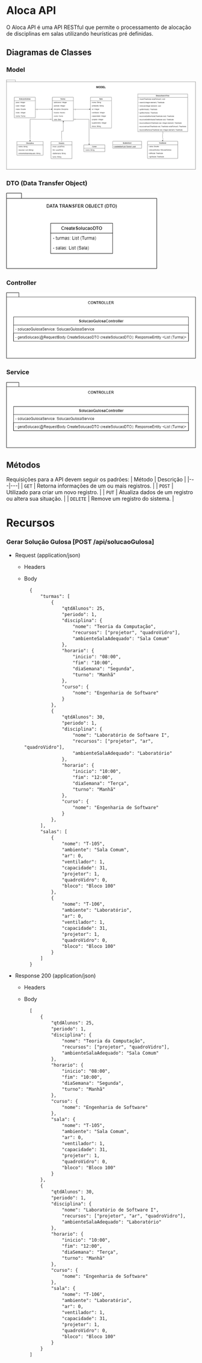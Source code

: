 # Aloca API

O Aloca API é uma API RESTful que permite o processamento de alocação de disciplinas em salas utilizando heurísticas pré definidas.

## Diagramas de Classes

### Model
![Model](https://github.com/marcub/alocaai-api/blob/main/assets/model.png)

### DTO (Data Transfer Object)
![Dto](https://github.com/marcub/alocaai-api/blob/main/assets/dto.png)

### Controller
![Controller](https://github.com/marcub/alocaai-api/blob/main/assets/controller.png)

### Service
![Controller](https://github.com/marcub/alocaai-api/blob/main/assets/controller.png)

## Métodos
Requisições para a API devem seguir os padrões:
| Método | Descrição |
|---|---|
| `GET` | Retorna informações de um ou mais registros. |
| `POST` | Utilizado para criar um novo registro. |
| `PUT` | Atualiza dados de um registro ou altera sua situação. |
| `DELETE` | Remove um registro do sistema. |

# Recursos

### Gerar Solução Gulosa [POST /api/solucaoGulosa]

+ Request (application/json)

    + Headers

    + Body

            {
                "turmas": [
                    {
                        "qtdAlunos": 25,
                        "periodo": 1,
                        "disciplina": {
                            "nome": "Teoria da Computação",
                            "recursos": ["projetor", "quadroVidro"],
                            "ambienteSalaAdequado": "Sala Comum"
                        },
                        "horario": {
                            "inicio": "08:00",
                            "fim": "10:00",    
                            "diaSemana": "Segunda",
                            "turno": "Manhã"
                        },
                        "curso": {
                            "nome": "Engenharia de Software"
                        }
                    },
                    {
                        "qtdAlunos": 30,
                        "periodo": 1,
                        "disciplina": {
                            "nome": "Laboratório de Software I",
                            "recursos": ["projetor", "ar", "quadroVidro"],
                            "ambienteSalaAdequado": "Laboratório"
                        },
                        "horario": {
                            "inicio": "10:00",
                            "fim": "12:00",
                            "diaSemana": "Terça",
                            "turno": "Manhã"
                        },
                        "curso": {
                            "nome": "Engenharia de Software"
                        }
                    },
                ],
                "salas": [
                    {
                        "nome": "T-105",
                        "ambiente": "Sala Comum",
                        "ar": 0,
                        "ventilador": 1,
                        "capacidade": 31,
                        "projetor": 1,
                        "quadroVidro": 0,
                        "bloco": "Bloco 100"
                    },
                    {
                        "nome": "T-106",
                        "ambiente": "Laboratório",
                        "ar": 0,
                        "ventilador": 1,
                        "capacidade": 31,
                        "projetor": 1,
                        "quadroVidro": 0,
                        "bloco": "Bloco 100"
                    }
                ]
            }


+ Response 200 (application/json)

    + Headers

    + Body

            [
                {
                    "qtdAlunos": 25,
                    "periodo": 1,
                    "disciplina": {
                        "nome": "Teoria da Computação",
                        "recursos": ["projetor", "quadroVidro"],
                        "ambienteSalaAdequado": "Sala Comum"
                    },
                    "horario": {
                        "inicio": "08:00",
                        "fim": "10:00",    
                        "diaSemana": "Segunda",
                        "turno": "Manhã"
                    },
                    "curso": {
                        "nome": "Engenharia de Software"
                    },
                    "sala": {
                        "nome": "T-105",
                        "ambiente": "Sala Comum",
                        "ar": 0,
                        "ventilador": 1,
                        "capacidade": 31,
                        "projetor": 1,
                        "quadroVidro": 0,
                        "bloco": "Bloco 100"
                    }
                },
                {
                    "qtdAlunos": 30,
                    "periodo": 1,
                    "disciplina": {
                        "nome": "Laboratório de Software I",
                        "recursos": ["projetor", "ar", "quadroVidro"],
                        "ambienteSalaAdequado": "Laboratório"
                    },
                    "horario": {
                        "inicio": "10:00",
                        "fim": "12:00",
                        "diaSemana": "Terça",
                        "turno": "Manhã"
                    },
                    "curso": {
                        "nome": "Engenharia de Software"
                    },
                    "sala": {
                        "nome": "T-106",
                        "ambiente": "Laboratório",
                        "ar": 0,
                        "ventilador": 1,
                        "capacidade": 31,
                        "projetor": 1,
                        "quadroVidro": 0,
                        "bloco": "Bloco 100"
                    }
                }
            ]






